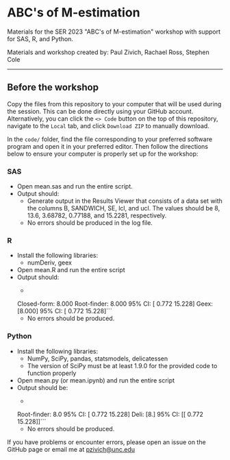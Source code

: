 # ABC's of M-estimation

Materials for the SER 2023 "ABC's of M-estimation" workshop with support for SAS, R, and Python.

Materials and workshop created by: Paul Zivich, Rachael Ross, Stephen Cole

-----------

## Before the workshop

Copy the files from this repository to your computer that will be used during the session. This can be done directly
using your GitHub account. Alternatively, you can click the `<> Code` button on the top of this repository, navigate to
the `Local` tab, and click `Download ZIP` to manually download.

In the `code/` folder, find the file corresponding to your preferred software program and open it in your preferred
editor. Then follow the directions below to ensure your computer is properly set up for the workshop:

### SAS
- Open mean.sas and run the entire script.
- Output should:
    - Generate output in the Results Viewer that consists of a data set with the columns B, SANDWICH, SE, lcl, and ucl.
    The values should be 8, 13.6, 3.68782, 0.77188, and 15.2281, respectively.
    - No errors should be produced in the log file.

### R
- Install the following libraries:
    - numDeriv, geex
- Open mean.R and run the entire script
- Output should:
    - ```Estimated mean
    Closed-form: 8.000
    Root-finder: 8.000
    95% CI: [ 0.772 15.228]
    Geex:    [8.000]
    95% CI:  [ 0.772 15.228]```
    - No errors should be produced.

### Python
- Install the following libraries:
    - NumPy, SciPy, pandas, statsmodels, delicatessen
    - The version of SciPy must be at least 1.9.0 for the provided code to function properly
- Open mean.py (or mean.ipynb) and run the entire script
- Output should be:
    - ```Closed-form: 8.0
    Root-finder: 8.0
    95% CI: [ 0.772 15.228]
    Deli:    [8.]
    95% CI:  [[ 0.772 15.228]]```
    - No errors should be produced.

If you have problems or encounter errors, please open an issue on the GitHub page or email me at pzivich@unc.edu
